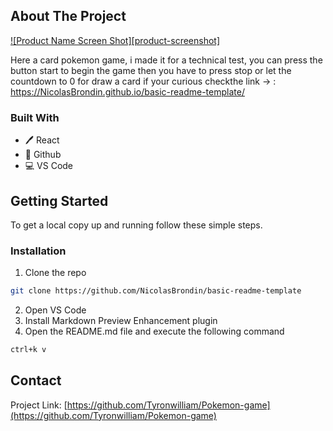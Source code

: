 
<!-- ABOUT THE PROJECT -->
## About The Project

[![Product Name Screen Shot][product-screenshot]](https://example.com)

Here a card pokemon game, i made it for a technical test, you can press the button start to begin the game then you have to press stop or let the countdown to 0 for draw a card if your curious checkthe link -> : https://NicolasBrondin.github.io/basic-readme-template/

### Built With

* 🖊️ React
* 🐙 Github
* 💻 VS Code

<!-- GETTING STARTED -->
## Getting Started

To get a local copy up and running follow these simple steps.

### Installation
 
1. Clone the repo
```sh
git clone https://github.com/NicolasBrondin/basic-readme-template
```
2. Open VS Code
3. Install Markdown Preview Enhancement plugin
3. Open the README.md file and execute the following command
```sh
ctrl+k v
```


<!-- CONTACT -->
## Contact

Project Link: [https://github.com/Tyronwilliam/Pokemon-game](https://github.com/Tyronwilliam/Pokemon-game)











